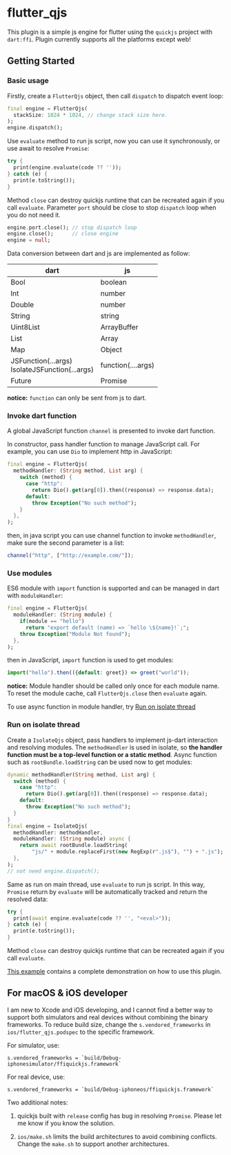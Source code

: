 <!--
 * @Description: 
 * @Author: ekibun
 * @Date: 2020-08-08 08:16:50
 * @LastEditors: ekibun
 * @LastEditTime: 2020-10-03 00:44:41
-->
# flutter_qjs

This plugin is a simple js engine for flutter using the `quickjs` project with `dart:ffi`. Plugin currently supports all the platforms except web!

## Getting Started

### Basic usage

Firstly, create a `FlutterQjs` object, then call `dispatch` to dispatch event loop:

```dart
final engine = FlutterQjs(
  stackSize: 1024 * 1024, // change stack size here.
);
engine.dispatch();
```

Use `evaluate` method to run js script, now you can use it synchronously, or use await to resolve `Promise`:

```dart
try {
  print(engine.evaluate(code ?? ''));
} catch (e) {
  print(e.toString());
}
```

Method `close` can destroy quickjs runtime that can be recreated again if you call `evaluate`. Parameter `port` should be close to stop `dispatch` loop when you do not need it.

```dart
engine.port.close(); // stop dispatch loop
engine.close();      // close engine
engine = null;
```

Data conversion between dart and js are implemented as follow:

| dart                                                | js                 |
| --------------------------------------------------- | ------------------ |
| Bool                                                | boolean            |
| Int                                                 | number             |
| Double                                              | number             |
| String                                              | string             |
| Uint8List                                           | ArrayBuffer        |
| List                                                | Array              |
| Map                                                 | Object             |
| JSFunction(...args) <br> IsolateJSFunction(...args) | function(....args) |
| Future                                              | Promise            |

**notice:** `function` can only be sent from js to dart.

### Invoke dart function

A global JavaScript function `channel` is presented to invoke dart function.

In constructor, pass handler function to manage JavaScript call. For example, you can use `Dio` to implement http in JavaScript:

```dart
final engine = FlutterQjs(
  methodHandler: (String method, List arg) {
    switch (method) {
      case "http":
        return Dio().get(arg[0]).then((response) => response.data);
      default:
        throw Exception("No such method");
    }
  },
);
```

then, in java script you can use channel function to invoke `methodHandler`, make sure the second parameter is a list:

```javascript
channel("http", ["http://example.com/"]);
```

### Use modules

ES6 module with `import` function is supported and can be managed in dart with `moduleHandler`:

```dart
final engine = FlutterQjs(
  moduleHandler: (String module) {
    if(module == "hello")
      return "export default (name) => `hello \${name}!`;";
    throw Exception("Module Not found");
  },
);
```

then in JavaScript, `import` function is used to get modules:

```javascript
import("hello").then(({default: greet}) => greet("world"));
```

**notice:** Module handler should be called only once for each module name. To reset the module cache, call `FlutterQjs.close` then `evaluate` again.

To use async function in module handler, try [Run on isolate thread](#Run-on-isolate-thread)

### Run on isolate thread

Create a `IsolateQjs` object, pass handlers to implement js-dart interaction and resolving modules. The `methodHandler` is used in isolate, so **the handler function must be a top-level function or a static method**. Async function such as `rootBundle.loadString` can be used now to get modules:

```dart
dynamic methodHandler(String method, List arg) {
  switch (method) {
    case "http":
      return Dio().get(arg[0]).then((response) => response.data);
    default:
      throw Exception("No such method");
  }
}
final engine = IsolateQjs(
  methodHandler: methodHandler,
  moduleHandler: (String module) async {
    return await rootBundle.loadString(
        "js/" + module.replaceFirst(new RegExp(r".js$"), "") + ".js");
  },
);
// not need engine.dispatch();
```

Same as run on main thread, use `evaluate` to run js script. In this way, `Promise` return by `evaluate` will be automatically tracked and return the resolved data:

```dart
try {
  print(await engine.evaluate(code ?? '', "<eval>"));
} catch (e) {
  print(e.toString());
}
```

Method `close` can destroy quickjs runtime that can be recreated again if you call `evaluate`.

[This example](example/lib/main.dart) contains a complete demonstration on how to use this plugin.

## For macOS & iOS developer

I am new to Xcode and iOS developing, and I cannot find a better way to support both simulators and real devices without combining the binary frameworks. To reduce build size, change the `s.vendored_frameworks` in `ios/flutter_qjs.podspec` to the specific framework.

For simulator, use:

```podspec
s.vendored_frameworks = `build/Debug-iphonesimulator/ffiquickjs.framework`
```

For real device, use:

```podspec
s.vendored_frameworks = `build/Debug-iphoneos/ffiquickjs.framework`
```

Two additional notes:

1. quickjs built with `release` config has bug in resolving `Promise`. Please let me know if you know the solution.

2. `ios/make.sh` limits the build architectures to avoid combining conflicts. Change the `make.sh` to support another architectures.